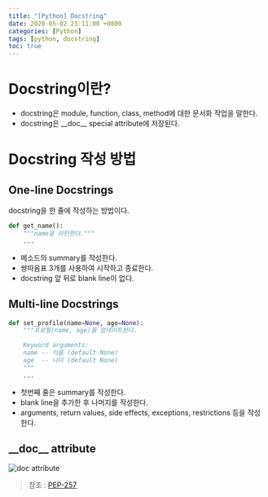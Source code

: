 ```yaml
---
title: "[Python] Docstring"
date: 2020-05-02 23:11:00 +0800
categories: [Python]
tags: [python, docstring]
toc: true
---
```


# Docstring이란?
* docstring은 module, function, class, method에 대한 문서화 작업을 말한다.
* docstring은 \_\_doc__ special attribute에 저장된다.

# Docstring 작성 방법
## One-line Docstrings
docstring을 한 줄에 작성하는 방법이다.
```python
def get_name():
    """name을 리턴한다."""
    ...
```
* 메소드의 summary를 작성한다.
* 쌍따옴표 3개를 사용하여 시작하고 종료한다.
* docstring 앞 뒤로 blank line이 없다.

## Multi-line Docstrings
```python
def set_profile(name=None, age=None):
    """프로필(name, age)를 업데이트한다.

    Keyword arguments:
    name -- 이름 (default None)
    age  -- 나이 (default None)
    """
    ...
```
* 첫번째 줄은 summary를 작성한다.
* blank line을 추가한 후 나머지를 작성한다.
* arguments, return values, side effects, exceptions, restrictions 등을 작성한다.

## \_\_doc__ attribute
![doc attribute](/images/python/doc_attribute.png)
> 참조 : <a href="https://www.python.org/dev/peps/pep-0257" target="_blank">PEP-257</a>
